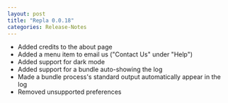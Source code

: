 ```yaml
---
layout: post
title: "Repla 0.0.18"
categories: Release-Notes
---
```


* Added credits to the about page
* Added a menu item to email us ("Contact Us" under "Help")
* Added support for dark mode
* Added support for a bundle auto-showing the log
* Made a bundle process's standard output automatically appear in the log
* Removed unsupported preferences
